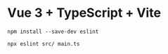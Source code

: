 # Vue 3 + TypeScript + Vite

```
npm install --save-dev eslint
```

```
npx eslint src/ main.ts
```
